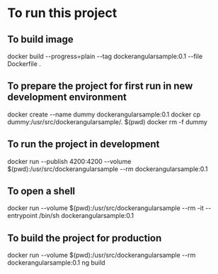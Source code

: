 # To run this project

## To build image

docker build --progress=plain --tag dockerangularsample:0.1 --file Dockerfile .

## To prepare the project for first run in new development environment

docker create --name dummy dockerangularsample:0.1
docker cp dummy:/usr/src/dockerangularsample/. $(pwd)
docker rm -f dummy

## To run the project in development

docker run --publish 4200:4200 --volume $(pwd):/usr/src/dockerangularsample --rm dockerangularsample:0.1

## To open a shell

docker run --volume $(pwd):/usr/src/dockerangularsample --rm -it --entrypoint /bin/sh dockerangularsample:0.1

## To build the project for production

docker run --volume $(pwd):/usr/src/dockerangularsample --rm dockerangularsample:0.1 ng build
